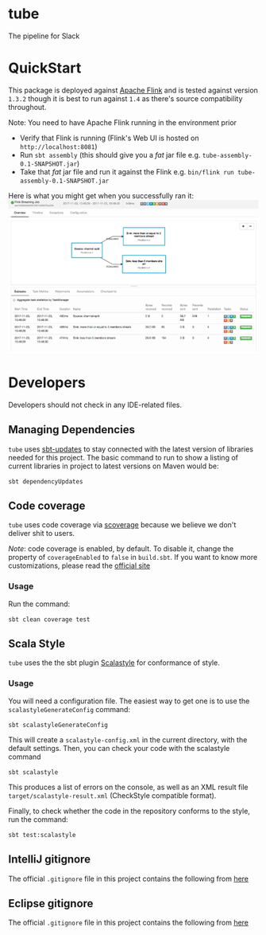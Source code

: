 # tube
The pipeline for Slack

# QuickStart

This package is deployed against [Apache Flink](http://flink.apache.org) and is
tested against version `1.3.2` though it is best to run against `1.4` as
there's source compatibility throughout.

Note: You need to have Apache Flink running in the environment prior 

- Verify that Flink is running (Flink's Web UI is hosted on `http://localhost:8081`)
- Run `sbt assembly` (this should give you a _fat_ jar file e.g.
  `tube-assembly-0.1-SNAPSHOT.jar`)
- Take that _fat_ jar file and run it against the Flink e.g. `bin/flink run
  tube-assembly-0.1-SNAPSHOT.jar`

Here is what you might get when you successfully ran it:
![Screen to Tube running against Flink](./images/tube_on_flink.png)

# Developers

Developers should not check in any IDE-related files.

## Managing Dependencies

`tube` uses [sbt-updates](https://github.com/rtimush/sbt-updates) to stay connected with the latest version of
libraries needed for this project. The basic command to run to show a listing
of current libraries in project to latest versions on Maven would be:
```
sbt dependencyUpdates
```

## Code coverage 

`tube` uses code coverage via [scoverage](https://github.com/scoverage/sbt-scoverage) because we believe we don't deliver shit to users.

*Note*: code coverage is enabled, by default. To disable it, change the
property of `coverageEnabled` to `false` in `build.sbt`. If you want to know
more customizations, please read the [official site](https://github.com/scoverage/sbt-scoverage)

### Usage

Run the command:
```
sbt clean coverage test
```

## Scala Style

`tube` uses the the sbt plugin [Scalastyle](http://www.scalastyle.org/sbt.html) for conformance of style. 

### Usage

You will need a configuration file. The easiest way to get one is to use the `scalastyleGenerateConfig` command:
```
sbt scalastyleGenerateConfig
```
This will create a `scalastyle-config.xml` in the current directory, with the default settings. Then, you can check your code with the scalastyle command
```
sbt scalastyle
```
This produces a list of errors on the console, as well as an XML result file `target/scalastyle-result.xml` (CheckStyle compatible format).

Finally, to check whether the code in the repository conforms to the style, run
the command:
```
sbt test:scalastyle
```

## IntelliJ gitignore

The official `.gitignore` file in this project contains the following from
[here](https://github.com/github/gitignore/blob/master/Global/JetBrains.gitignore)

## Eclipse gitignore

The official `.gitignore` file in this project contains the following from 
[here](https://github.com/github/gitignore/blob/master/Global/Eclipse.gitignore)

